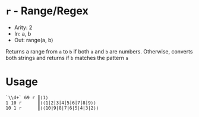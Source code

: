 # `r` - Range/Regex

- Arity: 2
- In: a, b
- Out: range(a, b)

Returns a range from `a` to `b` if both `a` and `b` are numbers. Otherwise, converts both strings and returns if `b` matches the pattern `a`

# Usage
```
`\\d+` 69 r ║⟨1⟩
1 10 r      ║⟨⟨1|2|3|4|5|6|7|8|9⟩⟩
10 1 r      ║⟨⟨10|9|8|7|6|5|4|3|2⟩⟩
```
